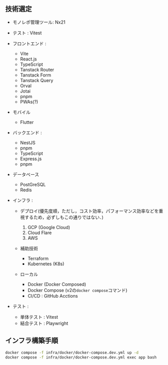 ## 技術選定
* モノレポ管理ツール: Nx21
* テスト : Vitest
* フロントエンド :
  * Vite
  * React.js
  * TypeScript
  * Tanstack Router
  * Tanstack Form
  * Tanstack Query
  * Orval
  * Jotai
  * pnpm
  * PWAs(?)

* モバイル
  * Flutter

* バックエンド :
  * NestJS
   * pnpm
   * TypeScript
   * Express.js
   * pnpm

* データベース
  * PostGreSQL
  * Redis

* インフラ :
  * デプロイ(優先度順，ただし，コスト効率，パフォーマンス効率などを重視するため，必ずしもこの通りではない．)
    1. GCP (Google Cloud)
    2. Cloud Flare
    3. AWS

  * 補助技術
    * Terraform
    * Kubernetes (K8s)

  * ローカル
    * Docker (Docker Composed)
    * Docker Compose (v2の`docker compose`コマンド)
    * CI/CD : GitHub Acctions

* テスト :
  * 単体テスト : Vitest
  * 結合テスト : Playwright

## インフラ構築手順

```sh
docker compose -f infra/docker/docker-compose.dev.yml up -d
docker compose -f infra/docker/docker-compose.dev.yml exec app bash
```
